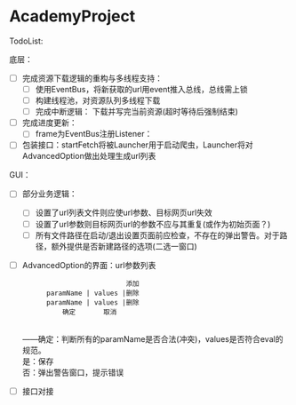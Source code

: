 # AcademyProject
TodoList:

底层：
- [ ] 完成资源下载逻辑的重构与多线程支持：
  - [ ] 使用EventBus，将新获取的url用event推入总线，总线需上锁
  - [ ] 构建线程池，对资源队列多线程下载
  - [ ] 完成中断逻辑：
	  下载并写完当前资源(超时等待后强制结束)
- [ ] 完成进度更新：
	- [ ] frame为EventBus注册Listener：
- [ ] 包装接口：startFetch将被Launcher用于启动爬虫，Launcher将对AdvancedOption做出处理生成url列表

GUI：
- [ ] 部分业务逻辑：
	- [ ] 设置了url列表文件则应使url参数、目标网页url失效
	- [ ] 设置了url参数则目标网页url的参数不应与其重复(或作为初始页面？)
	- [ ] 所有文件路径在启动/退出设置页面前应检查，不存在的弹出警告。对于路径，额外提供是否新建路径的选项(二选一窗口)
- [ ] AdvancedOption的界面：url参数列表

								添加
			paramName | values |删除
			paramName | values |删除
				确定		 取消　　
	<br>——确定：判断所有的paramName是否合法(冲突)，values是否符合eval的规范。　　
	<br>	是：保存　　
	<br>	否：弹出警告窗口，提示错误　　
- [ ] 接口对接
